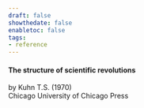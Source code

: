 ```yaml
---
draft: false
showthedate: false
enabletoc: false
tags:
- reference
---
```


#### **The structure of scientific revolutions**     
by Kuhn T.S. (1970)         
Chicago University of Chicago Press      


